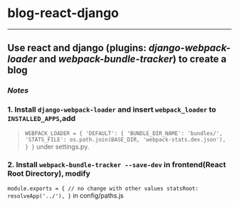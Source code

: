 # blog-react-django
--------------------
## Use react and django (plugins: *django-webpack-loader* and *webpack-bundle-tracker*) to create a blog
### *Notes*
### 1. Install `django-webpack-loader` and insert `webpack_loader` to `INSTALLED_APPS`,add 
>`WEBPACK_LOADER = {
  'DEFAULT': {
    'BUNDLE_DIR_NAME': 'bundles/', 'STATS_FILE': os.path.join(BASE_DIR, 'webpack-stats.dev.json'),
  }
>}` 
under settings.py.
### 2. Install `webpack-bundle-tracker --save-dev` in frontend(React Root Directory), modify
`module.exports = {
  // no change with other values
  statsRoot: resolveApp('../'),
}` in config/paths.js

